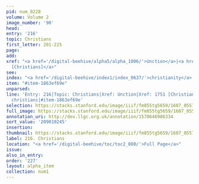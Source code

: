 ```yaml
---
pid: num_0228
volume: Volume 2
image_number: '90'
head:
entry: '216'
topic: Christians
first_letter: 201-225
page:
add:
xref: "<a href='/digital-beehive/alpha5/alpha_1006/'>Unction</a>|<a href='/digital-beehive/num8/num_2681/'>1751
  [Christians]</a>"
see:
index: "<a href='/digital-beehive/index1/index_0637/'>christianity</a>|<a href='/digital-beehive/index1/index_0638/'>christians</a>"
item: "#item-1863ef69e"
unparsed:
line: 'Entry: 216|Topic: Christians|Xref: Unction|Xref: 1751 [Christians]|Index: christianity|Index:
  christians|#item-1863ef69e'
selection: https://stacks.stanford.edu/image/iiif/fm855tg5659/1607_0557/773,245,3016,791/full/0/default.jpg
full_image: https://stacks.stanford.edu/image/iiif/fm855tg5659/1607_0557/full/full/0/default.jpg
annotation_uri: http://dev.llgc.org.uk/annotation/1570646986334
sort_value: '209010245'
insertion:
thumbnail: https://stacks.stanford.edu/image/iiif/fm855tg5659/1607_0557/773,245,600,180/250,/0/default.jpg
label: 216. Christians
location: "<a href='/digital-beehive/toc/toc2_080/'>Full Page</a>"
issue:
also_in_entry:
order: '227'
layout: alpha_item
collection: num1
---
```

